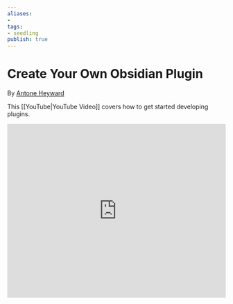 ```yaml
---
aliases: 
- 
tags:
- seedling
publish: true
---
```


# Create Your Own Obsidian Plugin 

By [Antone Heyward](https://www.youtube.com/channel/UC9w43btR2UUsfR6ZUf3AlqQ)

This [[YouTube|YouTube Video]] covers how to get started developing plugins.

<iframe width="100%" height="400px" src="https://www.youtube.com/embed/9lA-jaMNS0k" title="YouTube video player" frameborder="0" allow="accelerometer; autoplay; clipboard-write; encrypted-media; gyroscope; picture-in-picture" allowfullscreen></iframe>
